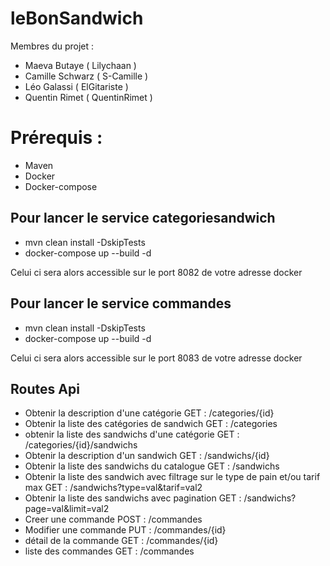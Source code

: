 # leBonSandwich


Membres du projet :
- Maeva Butaye    ( Lilychaan )
- Camille Schwarz ( S-Camille )
- Léo Galassi     ( ElGitariste )
- Quentin Rimet   ( QuentinRimet )

# Prérequis :

* Maven
* Docker
* Docker-compose

## Pour lancer le service categoriesandwich

- mvn clean install -DskipTests
- docker-compose up --build -d

Celui ci sera alors accessible sur le port 8082 de votre adresse docker

## Pour lancer le service commandes

- mvn clean install -DskipTests
- docker-compose up --build -d

Celui ci sera alors accessible sur le port 8083 de votre adresse docker

## Routes Api

-	Obtenir la description d'une catégorie
  GET : /categories/{id}
-	Obtenir la liste des catégories de sandwich
  GET : /categories
-	obtenir la liste des sandwichs d'une catégorie
  GET : /categories/{id}/sandwichs
-	Obtenir la description d'un sandwich
  GET : /sandwichs/{id}
- Obtenir la liste des sandwichs du catalogue
  GET : /sandwichs
-	Obtenir la liste des sandwich avec filtrage sur le type de pain et/ou tarif max
  GET : /sandwichs?type=val&tarif=val2
-	Obtenir la liste des sandwichs avec pagination
  GET : /sandwichs?page=val&limit=val2
-	Creer une commande
  POST : /commandes
-	Modifier une commande
  PUT : /commandes/{id}
-	détail de la commande
  GET : /commandes/{id}
-	liste des commandes
  GET : /commandes
